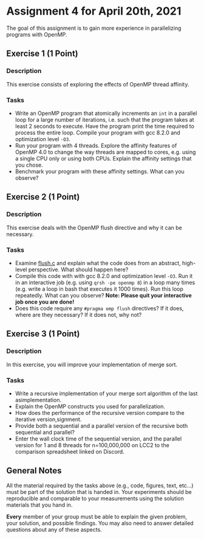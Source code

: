 # Assignment 4 for April 20th, 2021

The goal of this assignment is to gain more experience in parallelizing programs with OpenMP.


## Exercise 1 (1 Point)

### Description

This exercise consists of exploring the effects of OpenMP thread affinity.    

### Tasks

- Write an OpenMP program that atomically increments an `int` in a parallel loop for a large number of iterations, i.e. such that the program takes at least 2 seconds to execute. Have the program print the time required to process the entire loop. Compile your program with gcc 8.2.0 and optimization level `-O3`.
- Run your program with 4 threads. Explore the affinity features of OpenMP 4.0 to change the way threads are mapped to cores, e.g. using a single CPU only or using both CPUs. Explain the affinity settings that you chose.
- Benchmark your program with these affinity settings. What can you observe?

## Exercise 2 (1 Point)

### Description

This exercise deals with the OpenMP flush directive and why it can be necessary.

### Tasks

- Examine [flush.c](task2/flush.c) and explain what the code does from an abstract, high-level perspective. What should happen here?
- Compile this code with with gcc 8.2.0 and optimization level `-O3`. Run it in an interactive job (e.g. using `qrsh -pe openmp 8`) in a loop many times (e.g. write a loop in bash that executes it 1000 times). Run this loop repeatedly. What can you observe? **Note: Please quit your interactive job once you are done!**
- Does this code require any `#pragma omp flush` directives? If it does, where are they necessary? If it does not, why not?

## Exercise 3 (1 Point)

### Description

In this exercise, you will improve your implementation of merge sort.

### Tasks

- Write a recursive implementation of your merge sort algorithm of the last asimplementation.
- Explain the OpenMP constructs you used for parallelization.
- How does the performance of the recursive version compare to the iterative version,signment.
- Provide both a sequential and a parallel version of the recursive  both sequential and parallel?
- Enter the wall clock time of the sequential version, and the parallel version for 1 and 8 threads for n=100,000,000 on LCC2 to the comparison spreadsheet linked on Discord. 

## General Notes

All the material required by the tasks above (e.g., code, figures, text, etc...) must be part of the solution that is handed in. Your experiments should be reproducible and comparable to your measurements using the solution materials that you hand in.

**Every** member of your group must be able to explain the given problem, your solution, and possible findings. You may also need to answer detailed questions about any of these aspects.
